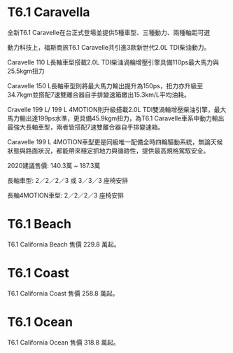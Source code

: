 # T6.1 Caravella
全新T6.1 Caravelle在台正式登場並提供5種車型、三種動力、兩種軸距可選

動力科技上，福斯商旅T6.1 Caravelle共引進3款新世代2.0L TDI柴油動力。

Caravelle 110 L長軸車型搭載2.0L TDI柴油渦輪增壓引擎具備110ps最大馬力與25.5kgm扭力

Caravelle 150 L長軸車型則將最大馬力輸出提升為150ps，扭力亦升級至34.7kgm並搭配7速雙離合器自手排變速箱繳出15.3km/L平均油耗。

Cravelle 199 L/ 199 L 4MOTION則升級搭載2.0L TDI雙渦輪增壓柴油引擎，最大馬力輸出達199ps水準，更具備45.9kgm扭力，為T6.1 Caravelle車系中動力輸出最強大長軸車型，兩者皆搭配7速雙離合器自手排變速箱。

Caravelle 199 L 4MOTION車型更是同級唯一配備全時四輪驅動系統，無論天候狀態與路面狀況，都能帶來穩定抓地力與循跡性，提供最高規格駕馭安全。

2020建議售價: 140.3萬 ~ 187.3萬

長軸車型: 2／2／2／3 或 3／3／3 座椅安排

長軸4MOTION車型: 2／2／2／3 座椅安排

# T6.1 Beach
T6.1 California Beach 售價 229.8 萬起。

# T6.1 Coast
T6.1 California Coast 售價 258.8 萬起。

# T6.1 Ocean
T6.1 California Ocean 售價 318.8 萬起。
